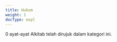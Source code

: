 ```yaml
---
title: Hukum
weight: 1
docType: expl
---
```


0 ayat-ayat Alkitab telah dirujuk dalam kategori ini.
